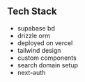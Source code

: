 


## Tech Stack
- supabase bd
- drizzle orm
- deployed on vercel 
- tailwind design 
- custom components
- search domain setup
- next-auth